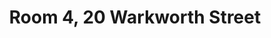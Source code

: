 ---
basin: 'Yes'
cudn: false
floor: Ground
grade: 3
images: []
living_room: 'No'
location: Warkworth
name: '4'
network: Wireless Only
title: Room 4,  20 Warkworth Street
---